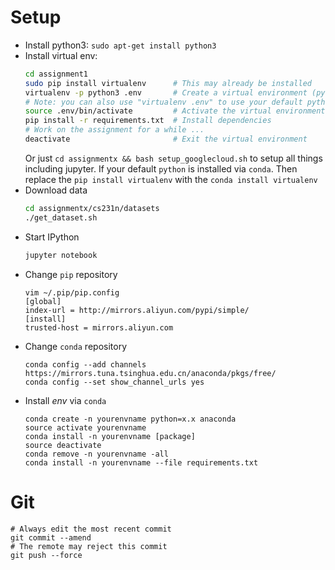 
# Setup
* Install python3: `sudo apt-get install python3`
* Install virtual env:
    ```bash
    cd assignment1
    sudo pip install virtualenv      # This may already be installed
    virtualenv -p python3 .env       # Create a virtual environment (python3)
    # Note: you can also use "virtualenv .env" to use your default python (usually python 2.7)
    source .env/bin/activate         # Activate the virtual environment
    pip install -r requirements.txt  # Install dependencies
    # Work on the assignment for a while ...
    deactivate                       # Exit the virtual environment
    ```
    Or just `cd assignmentx && bash setup_googlecloud.sh` to setup all things including jupyter. If your default `python` is installed via `conda`. Then replace the `pip install virtualenv` with the `conda install virtualenv`
* Download data
    ```bash
    cd assignmentx/cs231n/datasets
    ./get_dataset.sh
    ```
* Start IPython
    ```bash
    jupyter notebook
    ```
* Change `pip` repository
    ```
    vim ~/.pip/pip.config
    [global]
    index-url = http://mirrors.aliyun.com/pypi/simple/
    [install]
    trusted-host = mirrors.aliyun.com
    ```
* Change `conda` repository
    ```
    conda config --add channels https://mirrors.tuna.tsinghua.edu.cn/anaconda/pkgs/free/
    conda config --set show_channel_urls yes
    ```
* Install *env* via `conda`
    ```
    conda create -n yourenvname python=x.x anaconda
    source activate yourenvname
    conda install -n yourenvname [package]
    source deactivate
    conda remove -n yourenvname -all
    conda install -n yourenvname --file requirements.txt
    ```

# Git

    # Always edit the most recent commit
    git commit --amend 
    # The remote may reject this commit
    git push --force 